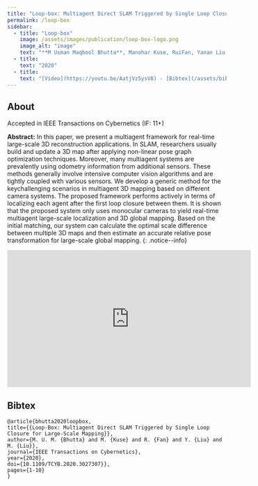 ```yaml
---
title: "Loop-box: Multiagent Direct SLAM Triggered by Single Loop Closure for Large Scale Mapping "
permalink: /loop-box
sidebar:
  - title: "Loop-box"
    image: /assets/images/publication/loop-box-logo.png
    image_alt: "image"
    text: "**M Usman Maqbool Bhutta**, Manohar Kuse, RuiFan, Yanan Liu, Ming Liu"
  - title:
    text: "2020" 
  - title: 
    text: "[Video](https://youtu.be/AatjVz5ysV8) - [Bibtex](/assets/bibtex/loop-box.bib)" 
---
```


## About

Accepted in IEEE Transactions on Cybernetics (IF: 11+)

**Abstract:**  In this paper, we present a multiagent framework for real-time large-scale 3D reconstruction applications. In SLAM, researchers usually build and update a 3D map after applying non-linear pose graph optimization techniques. Moreover, many multiagent systems are prevalently using odometry information from additional sensors. These methods generally involve intensive computer vision algorithms and are tightly coupled with various sensors. We develop a generic method for the keychallenging scenarios in multiagent 3D mapping based on different camera systems. The proposed framework performs actively in terms of localizing each agent after the first loop closure between them. It is shown that the proposed system only uses monocular cameras to yield real-time multiagent large-scale localization and 3D global mapping. Based on the initial matching, our system can calculate the optimal scale difference between multiple 3D maps and then estimate an accurate relative pose transformation for large-scale global mapping.
{: .notice--info}


<iframe width="560" height="315" src="https://www.youtube.com/embed/AatjVz5ysV8 " frameborder="0" allow="autoplay; encrypted-media" allowfullscreen></iframe>


## Bibtex

```
@article{bhutta2020loopbox,
title={{Loop-Box: Multiagent Direct SLAM Triggered by Single Loop Closure for Large-Scale Mapping}}, 
author={M. U. M. {Bhutta} and M. {Kuse} and R. {Fan} and Y. {Liu} and M. {Liu}},
journal={IEEE Transactions on Cybernetics},
year={2020},
doi={10.1109/TCYB.2020.3027307}},
pages={1-10}
}
```